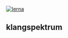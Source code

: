 [![lerna](https://img.shields.io/badge/maintained%20with-lerna-cc00ff.svg)](https://lernajs.io/)

## klangspektrum